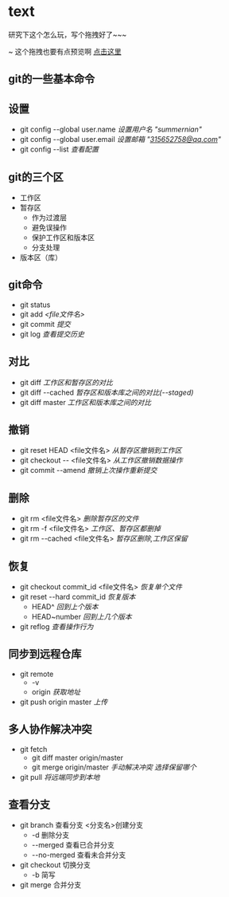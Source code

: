 ﻿# text

研究下这个怎么玩，写个拖拽好了~~~
 
~ 这个拖拽也要有点预览啊 [点击这里](https://summernian.github.io/text/)


## git的一些基本命令

## 设置

* git config --global user.name *设置用户名 "summernian"*
* git config --global user.email *设置邮箱 "315652758@qq.com"*
* git config --list *查看配置*


## git的三个区

* 工作区
* 暂存区
  - 作为过渡层
  - 避免误操作
  - 保护工作区和版本区
  - 分支处理
* 版本区（库）

## git命令

* git status
* git add *<file文件名>*
* git commit *提交*
* git log *查看提交历史*

## 对比
* git diff *工作区和暂存区的对比*
* git diff --cached *暂存区和版本库之间的对比(--staged)*
* git diff master *工作区和版本库之间的对比*

## 撤销
* git reset HEAD <file文件名> *从暂存区撤销到工作区*
* git checkout -- <file文件名> *从工作区撤销数据操作*
* git commit --amend *撤销上次操作重新提交*

## 删除
* git rm <file文件名> *删除暂存区的文件*
* git rm -f <file文件名> *工作区、暂存区都删掉*
* git rm --cached <file文件名> *暂存区删除,工作区保留*

## 恢复
* git checkout commit_id <file文件名> *恢复单个文件*
* git reset --hard commit_id *恢复版本*
  - HEAD^ *回到上个版本*
  - HEAD~number *回到上几个版本*
* git reflog *查看操作行为*

## 同步到远程仓库
* git remote
  - -v
  - origin *获取地址*
* git push origin master *上传*

## 多人协作解决冲突
* git fetch
  - git diff master origin/master 
  - git merge origin/master *手动解决冲突 选择保留哪个*
* git pull *将远端同步到本地*

## 查看分支
* git branch 查看分支 <分支名>创建分支
  - -d 删除分支
  - --merged 查看已合并分支
  - --no-merged 查看未合并分支
* git checkout 切换分支
  - -b 简写
* git merge 合并分支
